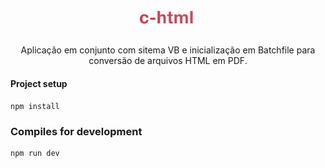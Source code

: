<h1 align="center">
    <img alt="C-HTML" title="convertHTML" src=".github/logo.png" width="20%" />
</h1>

<p align="center">
Aplicação em conjunto com sitema VB e inicialização em Batchfile para conversão 
de arquivos HTML em PDF.
</p>

#### Project setup
```
npm install
```

### Compiles for development
```
npm run dev
```